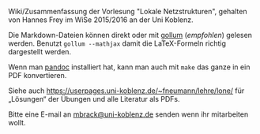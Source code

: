Wiki/Zusammenfassung der Vorlesung "Lokale Netzstrukturen", gehalten von Hannes Frey im WiSe 2015/2016 an der Uni Koblenz.

Die Markdown-Dateien können direkt oder mit [gollum](https://github.com/gollum/gollum) (*empfohlen*) gelesen werden. Benutzt `gollum --mathjax` damit die LaTeX-Formeln richtig dargestellt werden.

Wenn man [pandoc](http://pandoc.org/) installiert hat, kann man auch mit `make` das ganze in ein PDF konvertieren.

Siehe auch <https://userpages.uni-koblenz.de/~fneumann/lehre/lone/> für „Lösungen“ der Übungen und alle Literatur als PDFs.

Bitte eine E-mail an <mbrack@uni-koblenz.de> senden wenn ihr mitarbeiten wollt.
